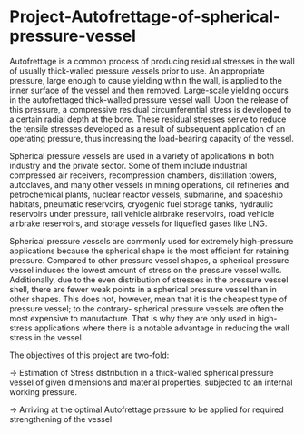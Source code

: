 # Project-Autofrettage-of-spherical-pressure-vessel
Autofrettage is a common process of producing residual stresses in the wall of usually thick-walled pressure vessels prior to use. An appropriate pressure, large enough to cause yielding within the wall, is applied to the inner surface of the vessel and then removed. Large-scale yielding occurs in the autofrettaged thick-walled pressure vessel wall. Upon the release of this pressure, a compressive residual circumferential stress is developed to a certain radial depth  at the bore. These residual stresses serve to reduce the tensile stresses developed as a result of subsequent application of an operating pressure, thus increasing the load-bearing capacity of the vessel.

Spherical pressure vessels are used in a variety of applications in both industry and the private sector. Some of them include industrial compressed air receivers, recompression chambers, distillation towers, autoclaves, and many other vessels in mining operations, oil refineries and petrochemical plants, nuclear reactor vessels, submarine, and spaceship habitats, pneumatic reservoirs, cryogenic fuel storage tanks, hydraulic reservoirs under pressure, rail vehicle airbrake reservoirs, road vehicle airbrake reservoirs, and storage vessels for liquefied gases like LNG. 

Spherical pressure vessels are commonly used for extremely high-pressure applications because the spherical shape is the most efficient for retaining pressure. Compared to other pressure vessel shapes, a spherical pressure vessel induces the lowest amount of stress on the pressure vessel walls. Additionally, due to the even distribution of stresses in the pressure vessel shell, there are fewer weak points in a spherical pressure vessel than in other shapes. This does not, however, mean that it is the cheapest type of pressure vessel; to the contrary- spherical pressure vessels are often the most expensive to manufacture. That is why they are only used in high-stress applications where there is a notable advantage in reducing the wall stress in the vessel.

The objectives of this project are two-fold:

-> Estimation of Stress distribution in a thick-walled spherical pressure vessel of given dimensions and material properties, subjected to an internal working pressure.

->  Arriving at the optimal Autofrettage pressure to be applied for required strengthening of the vessel 
